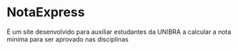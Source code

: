 # NotaExpress
É um site desenvolvido para auxiliar estudantes da UNIBRA a calcular a nota minima para ser aprovado nas disciplinas
